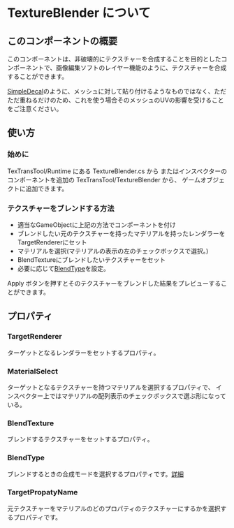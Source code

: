 # TextureBlender について

## このコンポーネントの概要

このコンポーネントは、非破壊的にテクスチャーを合成することを目的としたコンポーネントで、画像編集ソフトのレイヤー機能のように、テクスチャーを合成することができます。

[SimpleDecal](SimpleDecal.md)のように、メッシュに対して貼り付けるようなものではなく、ただただ重ねるだけのため、これを使う場合そのメッシュのUVの影響を受けることをご注意ください。

## 使い方

### 始めに

TexTransTool/Runtime にある TextureBlender.cs から
またはインスペクターのコンポーネントを追加の TexTransTool/TextureBlender から、
ゲームオブジェクトに追加できます。

### テクスチャーをブレンドする方法

 - 適当なGameObjectに上記の方法でコンポーネントを付け
 - ブレンドしたい元のテクスチャーを持ったマテリアルを持ったレンダラーをTargetRendererにセット
 - マテリアルを選択(マテリアルの表示の左のチェックボックスで選択。)
 - BlendTextureにブレンドしたいテクスチャーをセット
 - 必要に応じて[BlendType](BlendType.md)を設定。

Apply ボタンを押すとそのテクスチャーをブレンドした結果をプレビューすることができます。

## プロパティ

### TargetRenderer

ターゲットとなるレンダラーをセットするプロパティ。

### MaterialSelect

ターゲットとなるテクスチャーを持つマテリアルを選択するプロパティで、
インスペクター上ではマテリアルの配列表示のチェックボックスで選ぶ形になっている。

### BlendTexture

ブレンドするテクスチャーをセットするプロパティ。

### BlendType

ブレンドするときの合成モードを選択するプロパティです。[詳細](BlendType.md)

### TargetPropatyName

元テクスチャーをマテリアルのどのプロパティのテクスチャーにするかを選択するプロパティです。
